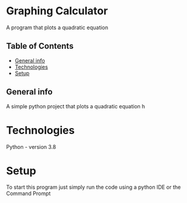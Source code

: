 # Graphing Calculator
A program that plots a quadratic equation
## Table of Contents
* [General info](#general-info)
* [Technologies](#technologies)
* [Setup](#setup)

## General info
A simple python project that plots a quadratic equation
h
# Technologies
Python - version 3.8
# Setup
To start this program just simply run the code using a python IDE or the Command Prompt
